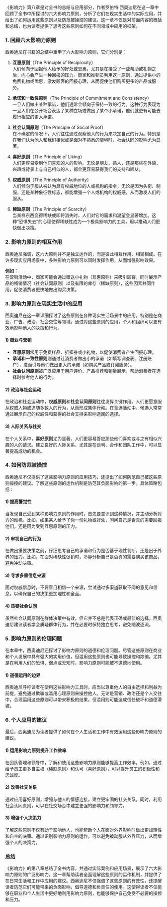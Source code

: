 《影响力》第八章是对全书的总结与应用部分，作者罗伯特·西奥迪尼在这一章中回顾了全书中所探讨的六大影响力原则，分析了它们在现实生活中的实际应用，并给出了如何运用这些原则以及防范被操控的建议。这一章不仅是对前面内容的概括和总结，也为读者提供了思考这些原则如何在不同领域中应用的框架。

### 1. 回顾六大影响力原则
西奥迪尼在书籍的总结中重申了六大影响力原则，它们分别是：

1. **互惠原则**（The Principle of Reciprocity）  
   人们倾向于回报他人给予的好处或恩惠，尤其是在接受了一些帮助或礼物之后，内心会产生一种回报的压力。商家和推销员利用这一原则，通过提供小的免费礼物或优惠，激发顾客的回报心理，从而促使他们购买更多的产品或服务。

2. **承诺和一致性原则**（The Principle of Commitment and Consistency）  
   一旦人们做出某种承诺，他们通常会倾向于保持一致的行为。这种行为表现为一旦人们在公开场合表达了某种立场或做出了某个小承诺，他们就更有可能去履行相应的更大承诺。

3. **社会认同原则**（The Principle of Social Proof）  
   在不确定的情况下，人们往往通过观察他人的行为来决定自己的行为。特别是在我们认为他人和我们相似或是面对不熟悉的情境时，社会认同的影响尤为显著。

4. **喜好原则**（The Principle of Liking）  
   人们更容易受到他们喜欢的人的影响。无论是朋友、熟人，还是那些在外貌、兴趣或背景上与自己相似的人，都会更容易获得我们的支持和顺从。

5. **权威原则**（The Principle of Authority）  
   人们倾向于服从被认为具有权威地位的人或机构的指令，无论是因为头衔、制服，还是某种象征性标志，都能增强一个人或机构的权威感，从而激发人们的服从。

6. **稀缺原则**（The Principle of Scarcity）  
   当某样东西变得稀缺或即将消失时，人们对它的需求和渴望会显著增加。这种“恐惧失去”的心理使得稀缺性成为一个极具影响力的工具，用以推动人们更快做出决策。

### 2. 影响力原则的相互作用
西奥迪尼强调，这六大原则并不是独立运作的，而是彼此相互作用、相辅相成。在许多现实应用场景中，多种影响力原则可以同时发挥作用，从而增强影响效果。

**例如：**  
在营销活动中，商家可能会通过赠送小礼物（互惠原则）来吸引顾客，同时展示产品的畅销情况（社会认同原则）以及有限的库存（稀缺原则），这些因素共同作用，促使消费者更快地做出购买决策。

### 3. 影响力原则在现实生活中的应用
西奥迪尼在这一章详细探讨了这些原则在各种现实生活场景中的应用，特别是在商业、广告、政治、社会交往等领域。通过对这些原则的应用，个人和组织可以更有效地影响他人的决策和行为。

#### 1) 商业与营销
- **互惠原则**常用于免费样品、折扣券或小礼物，以促使消费者产生回报心理。
- **承诺和一致性原则**则通过让消费者做出小的承诺（如填写调查表、注册账户），进而引导他们做出更大的承诺（如购买产品或订阅服务）。
- **社会认同原则**被广泛应用于用户评价、产品推荐和销量展示，帮助消费者在选择时参考他人的行为。

#### 2) 政治与社会运动
在政治和社会运动中，**权威原则**和**社会认同原则**往往发挥关键作用。人们更愿意服从权威人物或追随多数人的行为，从而形成集体行动。在竞选活动中，候选人常常通过展示自己的权威性和获得的社会支持来影响选民的选择。

#### 3) 人际关系与社交
在个人关系中，**喜好原则**尤为显著。人们更容易答应那些他们喜欢或与之有相似兴趣的人的请求。建立良好的人际关系，尤其是在谈判、合作和团队工作中，可以显著提高成功的机会。

### 4. 如何防范被操控
西奥迪尼不仅提供了这些影响力原则的应用技巧，还提出了如何防范自己被这些原则操控的建议。了解这些原则的运作机制是防范其负面影响的第一步。具体策略包括：

#### 1) 提高警觉性
当发现自己受到某种影响力原则的作用时，首先要意识到这种情况，并主动分析对方的动机。比如，如果某人给予了你一份礼物或好处，问问自己是否真的需要回报他们，还是因为受到互惠原则的压力。

#### 2) 审视自己的行为
在做出重要决策之前，仔细思考自己的承诺和行为是否基于理性判断，还是出于外界的压力。比如，在面对稀缺性促销时，冷静分析自己是否真的需要购买该商品，避免冲动决策。

#### 3) 寻求多重信息来源
面对权威信息时，不要盲目相信一个来源，尝试通过多渠道获取不同的意见和信息，以确保自己的决策更加理性和全面。

#### 4) 质疑社会认同
虽然社会认同原则在群体决策中有效，但它并不总是代表正确或最佳的选择。西奥迪尼建议读者学会质疑群体行为，并在必要时保持独立思考，避免随波逐流。

### 5. 影响力原则的伦理问题
在本章中，西奥迪尼还探讨了影响力原则的道德和伦理问题。尽管这些原则在商业和个人发展中具有强大的实用价值，但滥用这些原则也可能导致操控和欺骗。尤其是在利用人们的恐惧、弱点或无知时，影响力原则可能被不道德地使用。

#### 1) 道德运用的边界
西奥迪尼呼吁读者在使用这些影响力工具时，应当以尊重他人的自由选择和利益为前提，避免通过欺骗或滥用心理原则来操控他人。无论是营销、政治还是个人交往中，合理运用这些原则可以带来积极的结果，但滥用则可能造成信任破坏和道德滑坡。

### 6. 个人应用的建议
最后，西奥迪尼为读者提供了如何在个人生活和工作中有效运用这些影响力原则的建议。

#### 1) 运用影响力原则提升工作效率
在团队管理和领导中，了解和使用这些影响力原则能够提高工作效率。例如，通过给予员工更多自主权（稀缺原则）和认可（喜好原则），可以提升员工的积极性和忠诚度。

#### 2) 改善社交关系
通过应用喜好原则，增强与他人的情感连接，建立更牢固的社交关系。同时，利用社会认同原则，可以在社交场合中建立更强的影响力和领导力。

#### 3) 增强个人决策力
了解这些原则不仅有助于影响他人，也能帮助个人在面对外界影响时做出更加理性和自主的决策。通过识别影响力原则的运作，可以避免被动服从外界压力，从而增强个人的决策力。

### 总结
《影响力》的第八章总结了全书内容，并通过实际案例和应用场景，展示了六大影响力原则的广泛影响力。这一章帮助读者全面理解这些原则的运作机制，并提供了在日常生活和工作中应用的建议。西奥迪尼不仅强调了这些原则的有效性，还提醒读者防范它们可能带来的负面影响，倡导道德和负责任的使用。这使得读者不仅能够在职业和个人生活中更好地利用影响力原则，也能够保护自己免受不必要的操控和压力。